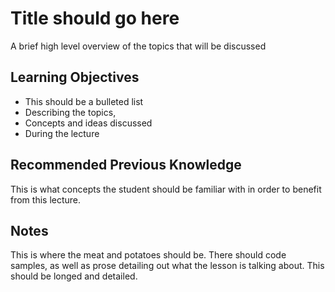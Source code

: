 # Title should go here

A brief high level overview of the topics that will be discussed

## Learning Objectives

- This should be a bulleted list
- Describing the topics,
- Concepts and ideas discussed
- During the lecture

## Recommended Previous Knowledge

This is what concepts the student should be familiar with in order to benefit from this lecture.

## Notes

This is where the meat and potatoes should be. There should code samples, as well as prose detailing out what the lesson is talking about. This should be longed and detailed.
